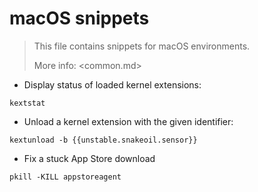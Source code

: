 # macOS snippets

> This file contains snippets for macOS environments.
>
> More info: <common.md>

- Display status of loaded kernel extensions:

`kextstat`

- Unload a kernel extension with the given identifier:

`kextunload -b {{unstable.snakeoil.sensor}}`

- Fix a stuck App Store download

`pkill -KILL appstoreagent`

